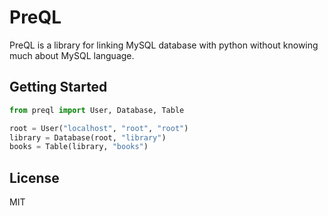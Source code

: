 # PreQL

PreQL is a library for linking MySQL database with python without knowing much about MySQL language.


## Getting Started

```py
from preql import User, Database, Table

root = User("localhost", "root", "root")
library = Database(root, "library")
books = Table(library, "books")

```

License
----

MIT
